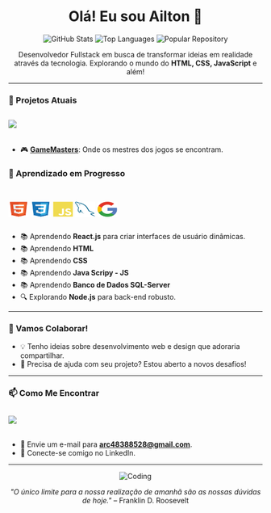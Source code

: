 <h1 align="center">Olá! Eu sou Ailton 🚀</h1>


<div align="center">
  <!-- Painel 1: Estatísticas do GitHub -->
  <picture>
    <source
      srcset="https://github-readme-stats.vercel.app/api?username=ailton019&show_icons=true&theme=dark"
      media="(prefers-color-scheme: dark)"
    />
    <source
      srcset="https://github-readme-stats.vercel.app/api?username=ailton019&show_icons=true"
      media="(prefers-color-scheme: light), (prefers-color-scheme: no-preference)"
    />
    <img src="https://github-readme-stats.vercel.app/api?username=ailton019&show_icons=true" alt="GitHub Stats" />
  </picture>

  <!-- Painel 2: Linguagens Mais Usadas -->
  <picture>
    <source
      srcset="https://github-readme-stats.vercel.app/api/top-langs/?username=ailton019&layout=compact&theme=dark"
      media="(prefers-color-scheme: dark)"
    />
    <source
      srcset="https://github-readme-stats.vercel.app/api/top-langs/?username=ailton019&layout=compact&theme=light"
      media="(prefers-color-scheme: light), (prefers-color-scheme: no-preference)"
    />
    <img src="https://github-readme-stats.vercel.app/api/top-langs/?username=ailton019&layout=compact" alt="Top Languages" />
  </picture>

  <!-- Painel 3: Repositórios Mais Populares -->
  <picture>
    <source
      srcset="https://github-readme-stats.vercel.app/api/pin/?username=ailton019&repo=nome-do-repositorio&theme=dark"
      media="(prefers-color-scheme: dark)"
    />
    <source
      srcset="https://github-readme-stats.vercel.app/api/pin/?username=ailton019&repo=nome-do-repositorio&theme=light"
      media="(prefers-color-scheme: light), (prefers-color-scheme: no-preference)"
    />
    <img src="https://github-readme-stats.vercel.app/api/pin/?username=ailton019&repo=nome-do-repositorio" alt="Popular Repository" />
  </picture>
</div>



<p align="center">
  Desenvolvedor Fullstack em busca de transformar ideias em realidade através da tecnologia. Explorando o mundo do <strong>HTML, CSS, JavaScript</strong> e além!
</p>

---

### 🔭 Projetos Atuais

##

<div>
<a href="https://www.youtube.com/@GameMastersOficiall" target="_blank" target="_blank"><img src="https://img.shields.io/badge/YouTube-FF0000?style=for-the-badge&logo=youtube&logoColor=white" target="_blank"></a>
</div>   

##

- 🎮 **[GameMasters](https://github.com/ailton019/gamemasters)**: Onde os mestres dos jogos se encontram.


### 🌱 Aprendizado em Progresso

##

<div style="display: inline_block"><br>
  <img align="center" alt="HTML" height="30" width="40" src="https://raw.githubusercontent.com/devicons/devicon/master/icons/html5/html5-original.svg">
  <img align="center" alt="CSS" height="30" width="40" src="https://raw.githubusercontent.com/devicons/devicon/master/icons/css3/css3-original.svg">
  <img align="center" alt="JavaScript" height="30" width="40" src="https://raw.githubusercontent.com/devicons/devicon/master/icons/javascript/javascript-plain.svg">
  <img align="center" alt="Database" height="30" width="40" src="https://raw.githubusercontent.com/devicons/devicon/master/icons/mysql/mysql-original.svg">
  <img align="center" alt="Gmail" height="30" width="40" src="https://raw.githubusercontent.com/devicons/devicon/master/icons/google/google-original.svg">
</div>

##

- 📚 Aprendendo **React.js** para criar interfaces de usuário dinâmicas.
- 📚 Aprendendo **HTML** 
- 📚 Aprendendo **CSS**
- 📚 Aprendendo **Java Scripy - JS**
- 📚 Aprendendo **Banco de Dados SQL-Server**
- 🔍 Explorando **Node.js** para back-end robusto.

---

### 🤝 Vamos Colaborar!

- 💡 Tenho ideias sobre desenvolvimento web e design que adoraria compartilhar.
- 🤔 Precisa de ajuda com seu projeto? Estou aberto a novos desafios!

---

### 📫 Como Me Encontrar

##

<div>
<a href = "mailto:contatorafaballerini@gmail.com"><img src="https://img.shields.io/badge/-Gmail-%23333?style=for-the-badge&logo=gmail&logoColor=white" target="_blank"></a>
</div>

##
- 💌 Envie um e-mail para **arc48388528@gmail.com**.
- 💼 Conecte-se comigo no <a style="text-decoration: none;" href="https://www.linkedin.com/in/ailton019](https://www.linkedin.com/in/ailton-rocha-b32206172/">LinkedIn</a>.

---

<p align="center">
  <img src="https://github.com/ailton019/ailton019/assets/coding.gif" alt="Coding" width="250"/>
</p>

<p align="center">
  <em>"O único limite para a nossa realização de amanhã são as nossas dúvidas de hoje."</em> – Franklin D. Roosevelt
</p>


